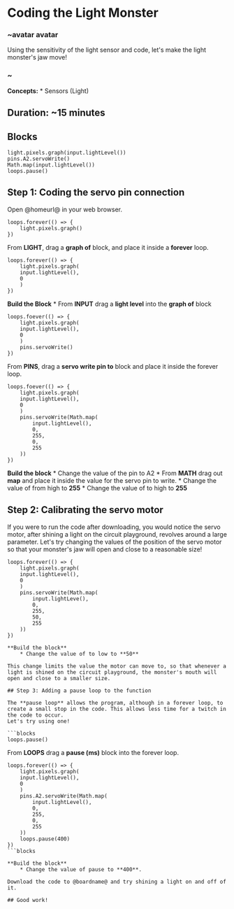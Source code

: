 # Coding the Light Monster 

### ~avatar avatar 
Using the sensitivity of the light sensor and code, let's make the light monster's jaw move!
### ~ 

**Concepts:** 
    * Sensors (Light)

## Duration: ~15 minutes 

## Blocks 

```cards 
light.pixels.graph(input.lightLevel())
pins.A2.servoWrite()
Math.map(input.lightLevel())
loops.pause()
``` 

## Step 1: Coding the servo pin connection
Open @homeurl@ in your web browser. 

```blocks 
loops.forever(() => {
    light.pixels.graph()
})
```

From **LIGHT**, drag a **graph of** block, and place it inside a **forever** loop. 

```blocks 
loops.forever(() => {
    light.pixels.graph(
    input.lightLevel(),
    0
    )
})
```

**Build the Block** 
    * From **INPUT** drag a **light level** into the **graph of** block 

```blocks 
loops.foever(() => {
    light.pixels.graph(
    input.lightLevel(), 
    0
    )
    pins.servoWrite()
})
```

From **PINS**, drag a **servo write pin to** block and place it inside the forever loop. 

```blocks 
loops.foever(() => {
    light.pixels.graph(
    input.lightLevel(), 
    0
    )
    pins.servoWrite(Math.map(
        input.lightLevel(), 
        0,
        255,
        0,
        255
    ))
})
```

**Build the block** 
    * Change the value of the pin to A2 
    * From **MATH** drag out **map** and place it inside the value for the servo pin to write. 
    * Change the value of from high to **255** 
    * Change the value of to high to **255** 

## Step 2: Calibrating the servo motor 

If you were to run the code after downloading, you would notice the servo motor, after shining a light on the circuit playground, revolves around a large parameter. 
Let's try changing the values of the position of the servo motor so that your monster's jaw will open and close to a reasonable size! 

```blocks 
loops.forever(() => {
    light.pixels.graph(
    input.lightLevel(), 
    0
    )
    pins.servoWrite(Math.map(
        input.lightLeve(), 
        0,
        255, 
        50,
        255
    ))
})

**Build the block** 
    * Change the value of to low to **50** 

This change limits the value the motor can move to, so that whenever a light is shined on the circuit playground, the monster's mouth will open and close to a smaller size. 

## Step 3: Adding a pause loop to the function 

The **pause loop** allows the program, although in a forever loop, to create a small stop in the code. This allows less time for a twitch in the code to occur. 
Let's try using one! 

```blocks 
loops.pause()
```

From **LOOPS** drag a **pause (ms)** block into the forever loop. 

```blocks
loops.forever(() => {
    light.pixels.graph(
    input.lightLevel(), 
    0
    )
    pins.A2.servoWrite(Math.map(
        input.lightLevel(), 
        0, 
        255, 
        0, 
        255
    ))
    loops.pause(400)
})
```blocks

**Build the block** 
    * Change the value of pause to **400**. 

Download the code to @boardname@ and try shining a light on and off of it. 

## Good work!  


